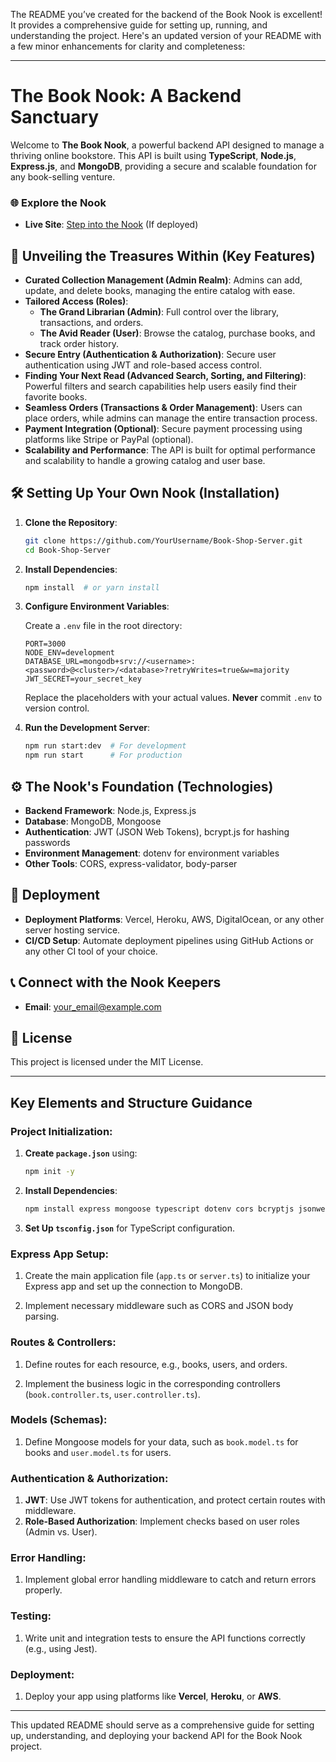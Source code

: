 The README you’ve created for the backend of the Book Nook is excellent! It provides a comprehensive guide for setting up, running, and understanding the project. Here's an updated version of your README with a few minor enhancements for clarity and completeness:

---

# The Book Nook: A Backend Sanctuary

Welcome to **The Book Nook**, a powerful backend API designed to manage a thriving online bookstore. This API is built using **TypeScript**, **Node.js**, **Express.js**, and **MongoDB**, providing a secure and scalable foundation for any book-selling venture.

### 🌐 Explore the Nook

- **Live Site**: [Step into the Nook](https://book-shop-server-3trk.vercel.app) (If deployed)

## 📖 Unveiling the Treasures Within (Key Features)

- **Curated Collection Management (Admin Realm)**: Admins can add, update, and delete books, managing the entire catalog with ease.
- **Tailored Access (Roles)**:
  - **The Grand Librarian (Admin)**: Full control over the library, transactions, and orders.
  - **The Avid Reader (User)**: Browse the catalog, purchase books, and track order history.
- **Secure Entry (Authentication & Authorization)**: Secure user authentication using JWT and role-based access control.
- **Finding Your Next Read (Advanced Search, Sorting, and Filtering)**: Powerful filters and search capabilities help users easily find their favorite books.
- **Seamless Orders (Transactions & Order Management)**: Users can place orders, while admins can manage the entire transaction process.
- **Payment Integration (Optional)**: Secure payment processing using platforms like Stripe or PayPal (optional).
- **Scalability and Performance**: The API is built for optimal performance and scalability to handle a growing catalog and user base.

## 🛠️ Setting Up Your Own Nook (Installation)

1. **Clone the Repository**:

   ```bash
   git clone https://github.com/YourUsername/Book-Shop-Server.git
   cd Book-Shop-Server
   ```

2. **Install Dependencies**:

   ```bash
   npm install  # or yarn install
   ```

3. **Configure Environment Variables**:

   Create a `.env` file in the root directory:

   ```
   PORT=3000
   NODE_ENV=development
   DATABASE_URL=mongodb+srv://<username>:<password>@<cluster>/<database>?retryWrites=true&w=majority
   JWT_SECRET=your_secret_key
   ```

   Replace the placeholders with your actual values. **Never** commit `.env` to version control.

4. **Run the Development Server**:

   ```bash
   npm run start:dev  # For development
   npm run start      # For production
   ```

## ⚙️ The Nook's Foundation (Technologies)

- **Backend Framework**: Node.js, Express.js
- **Database**: MongoDB, Mongoose
- **Authentication**: JWT (JSON Web Tokens), bcrypt.js for hashing passwords
- **Environment Management**: dotenv for environment variables
- **Other Tools**: CORS, express-validator, body-parser

## 🚀 Deployment

- **Deployment Platforms**: Vercel, Heroku, AWS, DigitalOcean, or any other server hosting service.
- **CI/CD Setup**: Automate deployment pipelines using GitHub Actions or any other CI tool of your choice.

## 📞 Connect with the Nook Keepers

- **Email**: [your_email@example.com](mailto:your_email@example.com)

## 📝 License

This project is licensed under the MIT License.

---

## Key Elements and Structure Guidance

### **Project Initialization:**

1. **Create `package.json`** using:

   ```bash
   npm init -y
   ```

2. **Install Dependencies**:

   ```bash
   npm install express mongoose typescript dotenv cors bcryptjs jsonwebtoken
   ```

3. **Set Up `tsconfig.json`** for TypeScript configuration.

### **Express App Setup:**

1. Create the main application file (`app.ts` or `server.ts`) to initialize your Express app and set up the connection to MongoDB.

2. Implement necessary middleware such as CORS and JSON body parsing.

### **Routes & Controllers:**

1. Define routes for each resource, e.g., books, users, and orders.

2. Implement the business logic in the corresponding controllers (`book.controller.ts`, `user.controller.ts`).

### **Models (Schemas):**

1. Define Mongoose models for your data, such as `book.model.ts` for books and `user.model.ts` for users.

### **Authentication & Authorization:**

1. **JWT**: Use JWT tokens for authentication, and protect certain routes with middleware.
2. **Role-Based Authorization**: Implement checks based on user roles (Admin vs. User).

### **Error Handling:**

1. Implement global error handling middleware to catch and return errors properly.

### **Testing:**

1. Write unit and integration tests to ensure the API functions correctly (e.g., using Jest).

### **Deployment:**

1. Deploy your app using platforms like **Vercel**, **Heroku**, or **AWS**.

---

This updated README should serve as a comprehensive guide for setting up, understanding, and deploying your backend API for the Book Nook project.
